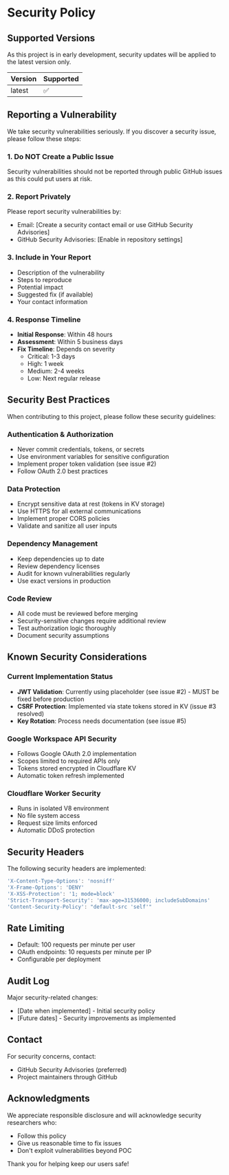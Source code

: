 # Security Policy

## Supported Versions

As this project is in early development, security updates will be applied to the latest version only.

| Version | Supported          |
| ------- | ------------------ |
| latest  | :white_check_mark: |

## Reporting a Vulnerability

We take security vulnerabilities seriously. If you discover a security issue, please follow these steps:

### 1. Do NOT Create a Public Issue

Security vulnerabilities should not be reported through public GitHub issues as this could put users at risk.

### 2. Report Privately

Please report security vulnerabilities by:

- Email: [Create a security contact email or use GitHub Security Advisories]
- GitHub Security Advisories: [Enable in repository settings]

### 3. Include in Your Report

- Description of the vulnerability
- Steps to reproduce
- Potential impact
- Suggested fix (if available)
- Your contact information

### 4. Response Timeline

- **Initial Response**: Within 48 hours
- **Assessment**: Within 5 business days
- **Fix Timeline**: Depends on severity
  - Critical: 1-3 days
  - High: 1 week
  - Medium: 2-4 weeks
  - Low: Next regular release

## Security Best Practices

When contributing to this project, please follow these security guidelines:

### Authentication & Authorization
- Never commit credentials, tokens, or secrets
- Use environment variables for sensitive configuration
- Implement proper token validation (see issue #2)
- Follow OAuth 2.0 best practices

### Data Protection
- Encrypt sensitive data at rest (tokens in KV storage)
- Use HTTPS for all external communications
- Implement proper CORS policies
- Validate and sanitize all user inputs

### Dependency Management
- Keep dependencies up to date
- Review dependency licenses
- Audit for known vulnerabilities regularly
- Use exact versions in production

### Code Review
- All code must be reviewed before merging
- Security-sensitive changes require additional review
- Test authorization logic thoroughly
- Document security assumptions

## Known Security Considerations

### Current Implementation Status
- **JWT Validation**: Currently using placeholder (see issue #2) - MUST be fixed before production
- **CSRF Protection**: Implemented via state tokens stored in KV (issue #3 resolved)
- **Key Rotation**: Process needs documentation (see issue #5)

### Google Workspace API Security
- Follows Google OAuth 2.0 implementation
- Scopes limited to required APIs only
- Tokens stored encrypted in Cloudflare KV
- Automatic token refresh implemented

### Cloudflare Worker Security
- Runs in isolated V8 environment
- No file system access
- Request size limits enforced
- Automatic DDoS protection

## Security Headers

The following security headers are implemented:
```typescript
'X-Content-Type-Options': 'nosniff'
'X-Frame-Options': 'DENY'
'X-XSS-Protection': '1; mode=block'
'Strict-Transport-Security': 'max-age=31536000; includeSubDomains'
'Content-Security-Policy': "default-src 'self'"
```

## Rate Limiting

- Default: 100 requests per minute per user
- OAuth endpoints: 10 requests per minute per IP
- Configurable per deployment

## Audit Log

Major security-related changes:
- [Date when implemented] - Initial security policy
- [Future dates] - Security improvements as implemented

## Contact

For security concerns, contact:
- GitHub Security Advisories (preferred)
- Project maintainers through GitHub

## Acknowledgments

We appreciate responsible disclosure and will acknowledge security researchers who:
- Follow this policy
- Give us reasonable time to fix issues
- Don't exploit vulnerabilities beyond POC

Thank you for helping keep our users safe!